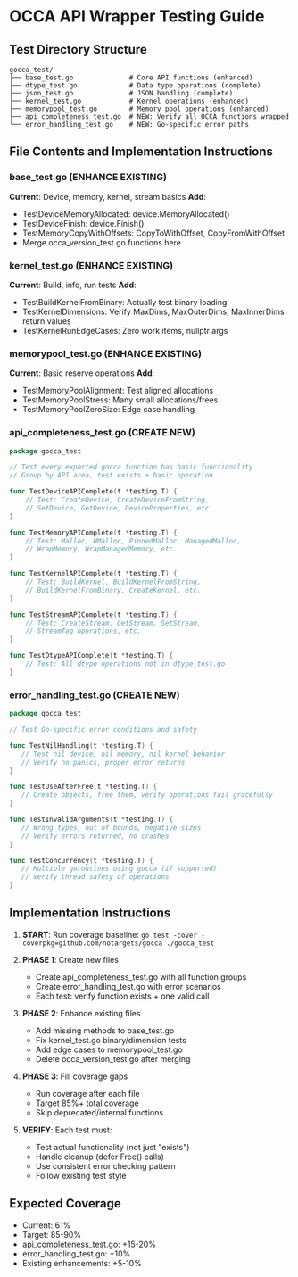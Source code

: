 # OCCA API Wrapper Testing Guide

## Test Directory Structure

```
gocca_test/
├── base_test.go              # Core API functions (enhanced)
├── dtype_test.go             # Data type operations (complete)
├── json_test.go              # JSON handling (complete)
├── kernel_test.go            # Kernel operations (enhanced)
├── memorypool_test.go        # Memory pool operations (enhanced)
├── api_completeness_test.go  # NEW: Verify all OCCA functions wrapped
└── error_handling_test.go    # NEW: Go-specific error paths
```

## File Contents and Implementation Instructions

### base_test.go (ENHANCE EXISTING)
**Current**: Device, memory, kernel, stream basics
**Add**:
- TestDeviceMemoryAllocated: device.MemoryAllocated()
- TestDeviceFinish: device.Finish()
- TestMemoryCopyWithOffsets: CopyToWithOffset, CopyFromWithOffset
- Merge occa_version_test.go functions here

### kernel_test.go (ENHANCE EXISTING)
**Current**: Build, info, run tests
**Add**:
- TestBuildKernelFromBinary: Actually test binary loading
- TestKernelDimensions: Verify MaxDims, MaxOuterDims, MaxInnerDims return values
- TestKernelRunEdgeCases: Zero work items, nullptr args

### memorypool_test.go (ENHANCE EXISTING)
**Current**: Basic reserve operations
**Add**:
- TestMemoryPoolAlignment: Test aligned allocations
- TestMemoryPoolStress: Many small allocations/frees
- TestMemoryPoolZeroSize: Edge case handling

### api_completeness_test.go (CREATE NEW)
```go
package gocca_test

// Test every exported gocca function has basic functionality
// Group by API area, test exists + basic operation

func TestDeviceAPIComplete(t *testing.T) {
    // Test: CreateDevice, CreateDeviceFromString, 
    // SetDevice, GetDevice, DeviceProperties, etc.
}

func TestMemoryAPIComplete(t *testing.T) {
    // Test: Malloc, UMalloc, PinnedMalloc, ManagedMalloc,
    // WrapMemory, WrapManagedMemory, etc.
}

func TestKernelAPIComplete(t *testing.T) {
    // Test: BuildKernel, BuildKernelFromString, 
    // BuildKernelFromBinary, CreateKernel, etc.
}

func TestStreamAPIComplete(t *testing.T) {
    // Test: CreateStream, GetStream, SetStream,
    // StreamTag operations, etc.
}

func TestDtypeAPIComplete(t *testing.T) {
    // Test: All dtype operations not in dtype_test.go
}
```

### error_handling_test.go (CREATE NEW)
```go
package gocca_test

// Test Go-specific error conditions and safety

func TestNilHandling(t *testing.T) {
   // Test nil device, nil memory, nil kernel behavior
   // Verify no panics, proper error returns
}

func TestUseAfterFree(t *testing.T) {
   // Create objects, free them, verify operations fail gracefully
}

func TestInvalidArguments(t *testing.T) {
   // Wrong types, out of bounds, negative sizes
   // Verify errors returned, no crashes
}

func TestConcurrency(t *testing.T) {
   // Multiple goroutines using gocca (if supported)
   // Verify thread safety of operations
}
```

## Implementation Instructions

1. **START**: Run coverage baseline: `go test -cover -coverpkg=github.com/notargets/gocca ./gocca_test`

2. **PHASE 1**: Create new files
   - Create api_completeness_test.go with all function groups
   - Create error_handling_test.go with error scenarios
   - Each test: verify function exists + one valid call

3. **PHASE 2**: Enhance existing files
   - Add missing methods to base_test.go
   - Fix kernel_test.go binary/dimension tests
   - Add edge cases to memorypool_test.go
   - Delete occa_version_test.go after merging

4. **PHASE 3**: Fill coverage gaps
   - Run coverage after each file
   - Target 85%+ total coverage
   - Skip deprecated/internal functions

5. **VERIFY**: Each test must:
   - Test actual functionality (not just "exists")
   - Handle cleanup (defer Free() calls)
   - Use consistent error checking pattern
   - Follow existing test style

## Expected Coverage
- Current: 61%
- Target: 85-90%
- api_completeness_test.go: +15-20%
- error_handling_test.go: +10%
- Existing enhancements: +5-10%